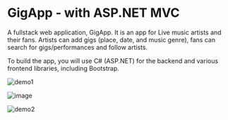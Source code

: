 # GigApp - with ASP.NET MVC 
A fullstack web application, GigApp. 
It is an app for Live music artists and their fans. Artists can add gigs (place, date, and music genre), fans can search for gigs/performances and follow artists.

To build the app, you will use C# (ASP.NET) for the backend and various frontend libraries, including Bootstrap.

![demo1](https://github.com/JPTugirimana/_GigApp-Complete-/assets/5055219/21a9342c-bbdf-42fc-8b68-74759c412667)

![image](https://github.com/JPTugirimana/_GigApp-Complete-/assets/5055219/ce687168-8f96-4c97-9a85-2ea75827bb32)

![demo2](https://github.com/JPTugirimana/_GigApp-Complete-/assets/5055219/15029a24-d092-4f44-b2cb-794c01b7c33e)



